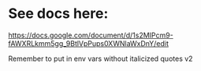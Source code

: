 # See docs here:
https://docs.google.com/document/d/1s2MIPcm9-fAWXRLkmm5gg_9BtlVpPups0XWNlaWxDnY/edit

Remember to put in env vars without italicized quotes
v2